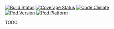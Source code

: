 [![Build Status](https://travis-ci.org/plandem/FXModelValidation.svg)](https://travis-ci.org/plandem/FXModelValidation)
[![Coverage Status](https://coveralls.io/repos/plandem/FXModelValidation/badge.png)](https://coveralls.io/r/plandem/FXModelValidation)
[![Code Climate](https://codeclimate.com/github/plandem/FXModelValidation/badges/gpa.svg)](https://codeclimate.com/github/plandem/FXModelValidation)  
[![Pod Version](http://img.shields.io/cocoapods/v/FXModelValidation.svg?style=flat)](http://cocoadocs.org/docsets/FXModelValidation/)
[![Pod Platform](http://img.shields.io/cocoapods/p/FXModelValidation.svg?style=flat)](http://cocoadocs.org/docsets/FXModelValidation/)

TODO
